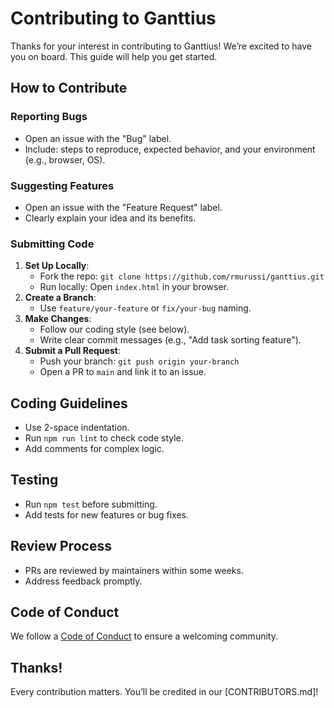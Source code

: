 # Contributing to Ganttius

Thanks for your interest in contributing to Ganttius! We’re excited to have you on board. This guide will help you get started.

## How to Contribute

### Reporting Bugs
- Open an issue with the "Bug" label.
- Include: steps to reproduce, expected behavior, and your environment (e.g., browser, OS).

### Suggesting Features
- Open an issue with the "Feature Request" label.
- Clearly explain your idea and its benefits.

### Submitting Code
1. **Set Up Locally**:
   - Fork the repo: `git clone https://github.com/rmurussi/ganttius.git`
   - Run locally: Open `index.html` in your browser.
2. **Create a Branch**:
   - Use `feature/your-feature` or `fix/your-bug` naming.
3. **Make Changes**:
   - Follow our coding style (see below).
   - Write clear commit messages (e.g., "Add task sorting feature").
4. **Submit a Pull Request**:
   - Push your branch: `git push origin your-branch`
   - Open a PR to `main` and link it to an issue.

## Coding Guidelines
- Use 2-space indentation.
- Run `npm run lint` to check code style.
- Add comments for complex logic.

## Testing
- Run `npm test` before submitting.
- Add tests for new features or bug fixes.

## Review Process
- PRs are reviewed by maintainers within some weeks.
- Address feedback promptly.

## Code of Conduct
We follow a [Code of Conduct](CODE_OF_CONDUCT.md) to ensure a welcoming community.

## Thanks!
Every contribution matters. You’ll be credited in our [CONTRIBUTORS.md]!
